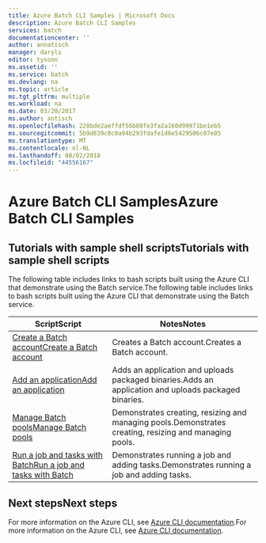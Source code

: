 ```yaml
---
title: Azure Batch CLI Samples | Microsoft Docs
description: Azure Batch CLI Samples
services: batch
documentationcenter: ''
author: annatisch
manager: daryls
editor: tysonn
ms.assetid: ''
ms.service: batch
ms.devlang: na
ms.topic: article
ms.tgt_pltfrm: multiple
ms.workload: na
ms.date: 03/20/2017
ms.author: antisch
ms.openlocfilehash: 228bde2aeffdf56b80fe3fa2a160d99971be1eb5
ms.sourcegitcommit: 5b9d839c0c0a94b293fdafe1d6e5429506c07e05
ms.translationtype: MT
ms.contentlocale: nl-NL
ms.lasthandoff: 08/02/2018
ms.locfileid: "44556167"
---
```

# <a name="azure-batch-cli-samples"></a><span data-ttu-id="a3414-103">Azure Batch CLI Samples</span><span class="sxs-lookup"><span data-stu-id="a3414-103">Azure Batch CLI Samples</span></span>

## <a name="tutorials-with-sample-shell-scripts"></a><span data-ttu-id="a3414-104">Tutorials with sample shell scripts</span><span class="sxs-lookup"><span data-stu-id="a3414-104">Tutorials with sample shell scripts</span></span>

<span data-ttu-id="a3414-105">The following table includes links to bash scripts built using the Azure CLI that demonstrate using the Batch service.</span><span class="sxs-lookup"><span data-stu-id="a3414-105">The following table includes links to bash scripts built using the Azure CLI that demonstrate using the Batch service.</span></span>

| <span data-ttu-id="a3414-106">Script</span><span class="sxs-lookup"><span data-stu-id="a3414-106">Script</span></span> | <span data-ttu-id="a3414-107">Notes</span><span class="sxs-lookup"><span data-stu-id="a3414-107">Notes</span></span> |
|---|---|
| [<span data-ttu-id="a3414-108">Create a Batch account</span><span class="sxs-lookup"><span data-stu-id="a3414-108">Create a Batch account</span></span>](./scripts/batch-cli-sample-create-account.md) | <span data-ttu-id="a3414-109">Creates a Batch account.</span><span class="sxs-lookup"><span data-stu-id="a3414-109">Creates a Batch account.</span></span> |
| [<span data-ttu-id="a3414-110">Add an application</span><span class="sxs-lookup"><span data-stu-id="a3414-110">Add an application</span></span>](./scripts/batch-cli-sample-add-application.md) | <span data-ttu-id="a3414-111">Adds an application and uploads packaged binaries.</span><span class="sxs-lookup"><span data-stu-id="a3414-111">Adds an application and uploads packaged binaries.</span></span>|
| [<span data-ttu-id="a3414-112">Manage Batch pools</span><span class="sxs-lookup"><span data-stu-id="a3414-112">Manage Batch pools</span></span>](./scripts/batch-cli-sample-manage-pool.md) | <span data-ttu-id="a3414-113">Demonstrates creating, resizing and managing pools.</span><span class="sxs-lookup"><span data-stu-id="a3414-113">Demonstrates creating, resizing and managing pools.</span></span> |
| [<span data-ttu-id="a3414-114">Run a job and tasks with Batch</span><span class="sxs-lookup"><span data-stu-id="a3414-114">Run a job and tasks with Batch</span></span>](./scripts/batch-cli-sample-run-job.md) | <span data-ttu-id="a3414-115">Demonstrates running a job and adding tasks.</span><span class="sxs-lookup"><span data-stu-id="a3414-115">Demonstrates running a job and adding tasks.</span></span> |

## <a name="next-steps"></a><span data-ttu-id="a3414-116">Next steps</span><span class="sxs-lookup"><span data-stu-id="a3414-116">Next steps</span></span>

<span data-ttu-id="a3414-117">For more information on the Azure CLI, see [Azure CLI documentation](https://docs.microsoft.com/cli/azure/overview).</span><span class="sxs-lookup"><span data-stu-id="a3414-117">For more information on the Azure CLI, see [Azure CLI documentation](https://docs.microsoft.com/cli/azure/overview).</span></span>
